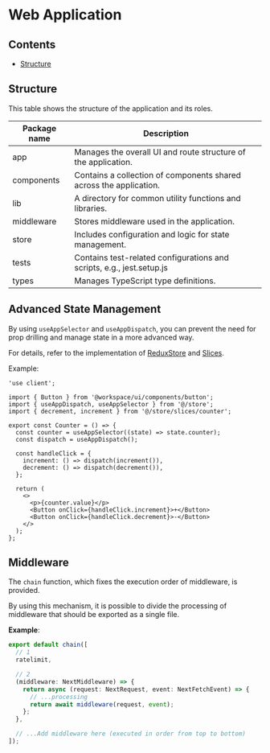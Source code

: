# Web Application

## Contents

- [Structure](#structure)

## Structure

This table shows the structure of the application and its roles.

| Package name | Description                                                           |
| ------------ | --------------------------------------------------------------------- |
| app          | Manages the overall UI and route structure of the application.        |
| components   | Contains a collection of components shared across the application.    |
| lib          | A directory for common utility functions and libraries.               |
| middleware   | Stores middleware used in the application.                            |
| store        | Includes configuration and logic for state management.                |
| tests        | Contains test-related configurations and scripts, e.g., jest.setup.js |
| types        | Manages TypeScript type definitions.                                  |

## Advanced State Management

By using `useAppSelector` and `useAppDispatch`, you can prevent the need for
prop drilling and manage state in a more advanced way.

For details, refer to the implementation of [ReduxStore](./src/store/index.ts) and [Slices](./src/store/slices/counter.ts).

Example:

```tsx
'use client';

import { Button } from '@workspace/ui/components/button';
import { useAppDispatch, useAppSelector } from '@/store';
import { decrement, increment } from '@/store/slices/counter';

export const Counter = () => {
  const counter = useAppSelector((state) => state.counter);
  const dispatch = useAppDispatch();

  const handleClick = {
    increment: () => dispatch(increment()),
    decrement: () => dispatch(decrement()),
  };

  return (
    <>
      <p>{counter.value}</p>
      <Button onClick={handleClick.increment}>+</Button>
      <Button onClick={handleClick.decrement}>-</Button>
    </>
  );
};
```

## Middleware

The `chain` function, which fixes the execution order of middleware, is provided.

By using this mechanism, it is possible to divide the processing of middleware
that should be exported as a single file.

**Example**:

```ts
export default chain([
  // 1
  ratelimit,

  // 2
  (middleware: NextMiddleware) => {
    return async (request: NextRequest, event: NextFetchEvent) => {
      // ...processing
      return await middleware(request, event);
    };
  },

  // ...Add middleware here (executed in order from top to bottom)
]);
```
